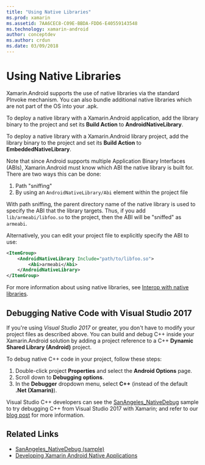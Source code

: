 ```yaml
---
title: "Using Native Libraries"
ms.prod: xamarin
ms.assetid: 7AA6CEC8-C09E-BBDA-FDD6-E40559143548
ms.technology: xamarin-android
author: conceptdev
ms.author: crdun
ms.date: 03/09/2018
---
```


# Using Native Libraries

Xamarin.Android supports the use of native libraries via the standard
PInvoke mechanism. You can also bundle additional native libraries which are not
part of the OS into your .apk.

To deploy a native library with a Xamarin.Android application, add the
library binary to the project and set its **Build Action** to **AndroidNativeLibrary**.

To deploy a native library with a Xamarin.Android library project, add the
library binary to the project and set its **Build Action** to **EmbeddedNativeLibrary**.

Note that since Android supports multiple Application Binary Interfaces
(ABIs), Xamarin.Android must know which ABI the native library is built for.
There are two ways this can be done:

1.  Path "sniffing"
1.  By using an  `AndroidNativeLibrary/Abi` element within the project file


With path sniffing, the parent directory name of the native library is used
to specify the ABI that the library targets. Thus, if you add `lib/armeabi/libfoo.so` to the project, then the ABI will be
"sniffed" as `armeabi`.

Alternatively, you can edit your project file to explicitly specify the ABI
to use:

```xml
<ItemGroup>
    <AndroidNativeLibrary Include="path/to/libfoo.so">
        <Abi>armeabi</Abi>
    </AndroidNativeLibrary>
</ItemGroup>
```

For more information about using native libraries, see
[Interop with native libraries](https://www.mono-project.com/docs/advanced/pinvoke/).

## Debugging Native Code with Visual Studio 2017

If you're using *Visual Studio 2017* or greater, you don't have to modify your project files as described above.
You can build and debug C++ inside your Xamarin.Android solution by adding a project reference to 
a C++ **Dynamic Shared Library (Android)** project. 

To debug native C++ code in your project, follow these steps:

1. Double-click project **Properties** and select the **Android Options** page.
2. Scroll down to **Debugging options**.
3. In the **Debugger** dropdown menu, select **C++** (instead of the default **.Net (Xamarin)**).

Visual Studio C++ developers can see the [SanAngeles_NativeDebug](https://developer.xamarin.com/samples/monodroid/SanAngeles_NDK/)
sample to try debugging C++ from Visual Studio 2017 with Xamarin; and refer to our [blog post](https://blog.xamarin.com/build-and-debug-c-libraries-in-xamarin-android-apps-with-visual-studio-2015/) for more information.



## Related Links

- [SanAngeles_NativeDebug (sample)](https://developer.xamarin.com/samples/monodroid/SanAngeles_NDK/)
- [Developing Xamarin Android Native Applications](https://blogs.msdn.microsoft.com/vcblog/2015/02/23/developing-xamarin-android-native-applications/)
